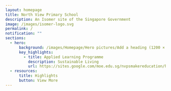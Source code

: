 ```yaml
---
layout: homepage
title: North View Primary School
description: An Isomer site of the Singapore Government
image: /images/isomer-logo.svg
permalink: /
notification: ""
sections:
  - hero:
      background: /images/Homepage/Hero pictures/Add a heading (1200 × 630 px) (1).gif
      key_highlights:
        - title: Applied Learning Programme
          description: Sustainable Living
          url: https://sites.google.com/moe.edu.sg/nvpsmakereducation/home
  - resources:
      title: Highlights
      button: View More
---
```

